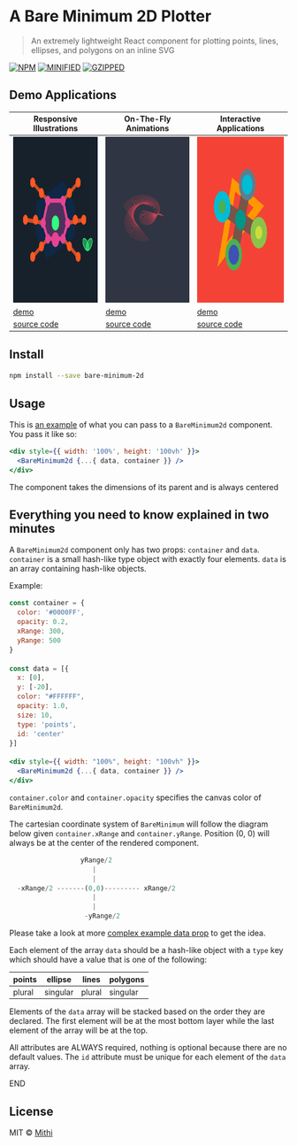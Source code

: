# A Bare Minimum 2D Plotter

> An extremely lightweight React component for plotting points, lines, ellipses, and polygons on an inline SVG

[![NPM](https://img.shields.io/npm/v/bare-minimum-2d.svg)](https://www.npmjs.com/package/bare-minimum-2d)
[![MINIFIED](https://img.shields.io/bundlephobia/min/bare-minimum-2d?color=%2300BCD4&label=minified)](https://bundlephobia.com/result?p=bare-minimum-2d@0.1.0)
[![GZIPPED](https://img.shields.io/bundlephobia/minzip/bare-minimum-2d?color=%2300BCD4&label=minified%20%2B%20gzipped)](https://bundlephobia.com/result?p=bare-minimum-2d@0.1.0)

## Demo Applications

| Responsive Illustrations                                                            | On-The-Fly Animations                                                               | Interactive Applications                                                            |
| ----------------------------------------------------------------------------------- | ----------------------------------------------------------------------------------- | ----------------------------------------------------------------------------------- |
| [<img src="./example/src/demo1/demo.svg" height="300px" width="300px">][demo_link1] | [<img src="./example/src/demo2/demo.svg" height="300px" width="300px">][demo_link2] | [<img src="./example/src/demo3/demo.svg" height="300px" width="300px">][demo_link3] |
| [demo][demo_link1]                                                                  | [demo][demo_link2]                                                                  | [demo][demo_link3]                                                                  |
| [source code][source_link1]                                                         | [source code][source_link2]                                                         | [source code][source_link3]                                                         |

[demo_link1]: https://bare-minimum-2d.netlify.app/demo1
[demo_link2]: https://bare-minimum-2d.netlify.app/demo2
[demo_link3]: https://bare-minimum-2d.netlify.app/demo3
[source_link1]: https://github.com/mithi/bare-minimum-2d/blob/master/example/src/demo1/demo.js
[source_link2]: https://github.com/mithi/bare-minimum-2d/blob/master/example/src/demo2/demo.js
[source_link3]: https://github.com/mithi/bare-minimum-2d/blob/master/example/src/demo3/demo.js

## Install

```bash
npm install --save bare-minimum-2d
```

## Usage

This is [an example](./example/src/demo1/demoProps.js) of what you can pass to a `BareMinimum2d` component.
You pass it like so:

```jsx
<div style={{ width: '100%', height: '100vh' }}>
  <BareMinimum2d {...{ data, container }} />
</div>
```

The component takes the dimensions of its parent and is always centered

## Everything you need to know explained in two minutes

A `BareMinimum2d` component only has two props: `container` and `data`.
`container` is a small hash-like type object with exactly four elements. `data` is an array containing hash-like objects.

Example:

```jsx
const container = {
  color: '#0000FF',
  opacity: 0.2,
  xRange: 300,
  yRange: 500
}

const data = [{
  x: [0],
  y: [-20],
  color: "#FFFFFF",
  opacity: 1.0,
  size: 10,
  type: 'points',
  id: 'center'
}]

<div style={{ width: "100%", height: "100vh" }}>
  <BareMinimum2d {...{ data, container }} />
</div>
```

`container.color` and `container.opacity` specifies the canvas color of `BareMinimum2d`.

The cartesian coordinate system of `BareMinimum` will follow the
diagram below given `container.xRange` and `container.yRange`.
Position (0, 0) will always be at the center of the rendered component.

```js
                  yRange/2
                     |
                     |
  -xRange/2 -------(0,0)--------- xRange/2
                     |
                     |
                   -yRange/2
```

Please take a look at more [complex example data prop](./example/src/demo1/demoProps.js) to get the idea.

Each element of the array `data` should be a hash-like object
with a `type` key which should have a value that is one of
the following:

| points | ellipse  | lines  | polygons |
| ------ | -------- | ------ | -------- |
| plural | singular | plural | singular |

Elements of the `data` array will be stacked based on the order they are declared.
The first element will be at the most bottom layer while the last element of the array will be at the top.

All attributes are ALWAYS required, nothing is optional because there are no default values. The `id` attribute must be unique for each element of the `data` array.

END

## License

MIT © [Mithi](https://github.com/mithi)
